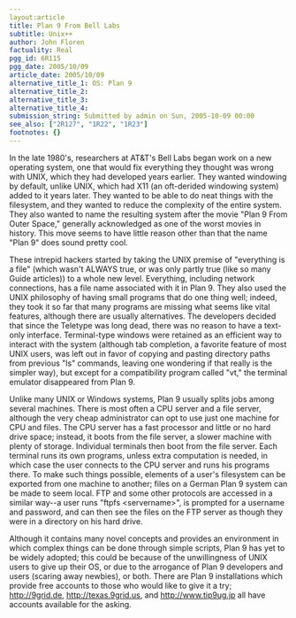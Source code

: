 ```yaml
---
layout:article
title: Plan 9 From Bell Labs
subtitle: Unix++
author: John Floren
factuality: Real
pgg_id: 6R115
pgg_date: 2005/10/09
article_date: 2005/10/09
alternative_title_1: OS: Plan 9
alternative_title_2: 
alternative_title_3: 
alternative_title_4: 
submission_string: Submitted by admin on Sun, 2005-10-09 00:00
see_also: ["2R127", "1R22", "1R23"]
footnotes: {}
---
```

<div>
<p>In the late 1980's, researchers at AT&amp;T's Bell Labs began work on a new operating system, one that would fix everything they thought was wrong with UNIX, which they had developed years earlier. They wanted windowing by default, unlike UNIX, which had X11 (an oft-derided windowing system) added to it years later. They wanted to be able to do neat things with the filesystem, and they wanted to reduce the complexity of the entire system. They also wanted to name the resulting system after the movie "Plan 9 From Outer Space," generally acknowledged as one of the worst movies in history. This move seems to have little reason other than that the name "Plan 9" does sound pretty cool.</p>
<p>These intrepid hackers started by taking the UNIX premise of "everything is a file" (which wasn't ALWAYS true, or was only partly true (like so many Guide articles)) to a whole new level. Everything, including network connections, has a file name associated with it in Plan 9. They also used the UNIX philosophy of having small programs that do one thing well; indeed, they took it so far that many programs are missing what seems like vital features, although there are usually alternatives. The developers decided that since the Teletype was long dead, there was no reason to have a text-only interface. Terminal-type windows were retained as an efficient way to interact with the system (although tab completion, a favorite feature of most UNIX users, was left out in favor of copying and pasting directory paths from previous "ls" commands, leaving one wondering if that really is the simpler way), but except for a compatibility program called "vt," the terminal emulator disappeared from Plan 9.</p>
<p>Unlike many UNIX or Windows systems, Plan 9 usually splits jobs among several machines. There is most often a CPU server and a file server, although the very cheap administrator can opt to use just one machine for CPU and files. The CPU server has a fast processor and little or no hard drive space; instead, it boots from the file server, a slower machine with plenty of storage. Individual terminals then boot from the file server. Each terminal runs its own programs, unless extra computation is needed, in which case the user connects to the CPU server and runs his programs there. To make such things possible, elements of a user's filesystem can be exported from one machine to another; files on a German Plan 9 system can be made to seem local. FTP and some other protocols are accessed in a similar way--a user runs "ftpfs &lt;servername&gt;", is prompted for a username and password, and can then see the files on the FTP server as though they were in a directory on his hard drive.</p>
<p>Although it contains many novel concepts and provides an environment in which complex things can be done through simple scripts, Plan 9 has yet to be widely adopted; this could be because of the unwillingness of UNIX users to give up their OS, or due to the arrogance of Plan 9 developers and users (scaring away newbies), or both. There are Plan 9 installations which provide free accounts to those who would like to give it a try; <a href="https://web.archive.org/web/20130205233331/http://9grid.de/">http://9grid.de</a>, <a href="https://web.archive.org/web/20130205233331/http://texas.9grid.us/">http://texas.9grid.us</a>, and <a href="https://web.archive.org/web/20130205233331/http://www.tip9ug.jp/">http://www.tip9ug.jp</a> all have accounts available for the asking.</p>
</div>
